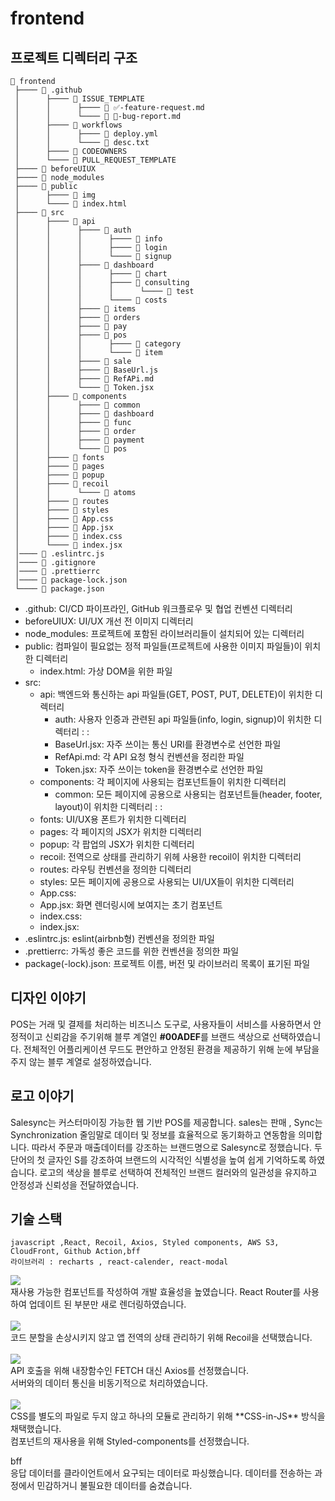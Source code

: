 # frontend

## 프로젝트 디렉터리 구조

```
📁 frontend
 ├──── 📁 .github
 │      ├──── 📁 ISSUE_TEMPLATE
 │      │      ├──── 📄 ✅-feature-request.md
 │      │      └──── 📄 🐞-bug-report.md
 │      ├──── 📁 workflows
 │      │      ├──── 📄 deploy.yml
 │      │      └──── 📄 desc.txt
 │      ├──── 📄 CODEOWNERS
 │      └──── 📄 PULL_REQUEST_TEMPLATE
 ├──── 📁 beforeUIUX 
 ├──── 📁 node_modules
 ├──── 📁 public
 │      ├──── 📁 img
 │      └──── 📄 index.html
 ├──── 📁 src
 │      ├──── 📁 api
 │      │      ├──── 📁 auth
 │      │      │      ├──── 📁 info
 │      │      │      ├──── 📁 login
 │      │      │      └──── 📁 signup
 │      │      ├──── 📁 dashboard
 │      │      │      ├──── 📁 chart
 │      │      │      ├──── 📁 consulting
 │      │      │      │      └──── 📁 test
 │      │      │      └──── 📁 costs
 │      │      ├──── 📁 items
 │      │      ├──── 📁 orders
 │      │      ├──── 📁 pay
 │      │      ├──── 📁 pos
 │      │      │      ├──── 📁 category
 │      │      │      └──── 📁 item
 │      │      ├──── 📁 sale
 │      │      ├──── 📄 BaseUrl.js
 │      │      ├──── 📄 RefAPi.md
 │      │      └──── 📄 Token.jsx
 │      ├──── 📁 components
 │      │      ├──── 📁 common
 │      │      ├──── 📁 dashboard
 │      │      ├──── 📁 func
 │      │      ├──── 📁 order
 │      │      ├──── 📁 payment
 │      │      └──── 📁 pos
 │      ├──── 📁 fonts
 │      ├──── 📁 pages
 │      ├──── 📁 popup
 │      ├──── 📁 recoil
 │      │      └──── 📁 atoms
 │      ├──── 📁 routes
 │      ├──── 📁 styles
 │      ├──── 📄 App.css
 │      ├──── 📄 App.jsx
 │      ├──── 📄 index.css
 │      └──── 📄 index.jsx
 │──── 📄 .eslintrc.js
 │──── 📄 .gitignore
 │──── 📄 .prettierrc
 │──── 📄 package-lock.json
 └──── 📄 package.json
```

 - .github: CI/CD 파이프라인, GitHub 워크플로우 및 협업 컨벤션 
 디렉터리
 - beforeUIUX: UI/UX 개선 전 이미지 디렉터리
 - node_modules: 프로젝트에 포함된 라이브러리들이 설치되어 있는 디렉터리
 - public: 컴파일이 필요없는 정적 파일들(프로젝트에 사용한 이미지 파일들)이 위치한 디렉터리
    - index.html: 가상 DOM을 위한 파일
 - src:
    - api: 백엔드와 통신하는 api 파일들(GET, POST, PUT, DELETE)이 위치한 디렉터리
       - auth: 사용자 인증과 관련된 api 파일들(info, login, signup)이 위치한 디렉터리
       :
       :
       - BaseUrl.jsx: 자주 쓰이는 통신 URI를 환경변수로 선언한 파일 
       - RefApi.md: 각 API 요청 형식 컨벤션을 정리한 파일
       - Token.jsx: 자주 쓰이는 token을 환경변수로 선언한 파일
    - components: 각 페이지에 사용되는 컴포넌트들이 위치한 디렉터리
       - common: 모든 페이지에 공용으로 사용되는 컴포넌트들(header, footer, layout)이 위치한 디렉터리
       :
       :
    - fonts: UI/UX용 폰트가 위치한 디렉터리
    - pages: 각 페이지의 JSX가 위치한 디렉터리
    - popup: 각 팝업의 JSX가 위치한 디렉터리
    - recoil: 전역으로 상태를 관리하기 위헤 사용한 recoil이 위치한 디렉터리
    - routes: 라우팅 컨벤션을 정의한 디렉터리
    - styles: 모든 페이지에 공용으로 사용되는 UI/UX들이 위치한 디렉터리
    - App.css:
    - App.jsx: 화면 렌더링시에 보여지는 초기 컴포넌트
    - index.css: 
    - index.jsx: 
 - .eslintrc.js: eslint(airbnb형) 컨벤션을 정의한 파일
 - .prettierrc: 가독성 좋은 코드를 위한 컨벤션을 정의한 파일
 - package(-lock).json: 프로젝트 이름, 버전 및 라이브러리 목록이 표기된 파일

 ## 디자인 이야기
 POS는 거래 및 결제를 처리하는 비즈니스 도구로, 사용자들이 서비스를 사용하면서 안정적이고 신뢰감을 주기위해 블루 계열인 **#00ADEF**를 브랜드 색상으로 선택하였습니다. 전체적인 어플리케이션 무드도 편안하고 안정된 환경을 제공하기 위해 눈에 부담을 주지 않는 블루 계열로 설정하였습니다.

 ## 로고 이야기
 Salesync는 커스터마이징 가능한 웹 기반 POS를 제공합니다. 
 sales는 판매 , Sync는 Synchronization 줄임말로 데이터 및 정보를 효율적으로 동기화하고 연동함을 의미합니다. 따라서 주문과 매출데이터를 강조하는 브랜드명으로 Salesync로 정했습니다. 두 단어의 첫 글자인 S를 강조하여 브랜드의 시각적인 식별성을 높여 쉽게 기억하도록 하였습니다. 로고의 색상을 블루로 선택하여 전체적인 브랜드 컬러와의 일관성을 유지하고 안정성과 신뢰성을 전달하였습니다.

 ## 기술 스택
```
javascript ,React, Recoil, Axios, Styled components, AWS S3, CloudFront, Github Action,bff
라이브러리 : recharts , react-calender, react-modal
```
<img src="https://img.shields.io/badge/React-61DAFB?style=flat-square&logo=React&logoColor=black"/>
<br>재사용 가능한 컴포넌트를 작성하여 개발 효율성을 높였습니다.
React Router를 사용하여 업데이트 된 부분만 새로 렌더링하였습니다.
<br><br>
<img src="https://img.shields.io/badge/Recoil-0075EB?style=flat-square&logo=Recoil&logoColor=white"/>
<br>코드 분할을 손상시키지 않고 앱 전역의 상태 관리하기 위해 Recoil을 선택했습니다.
<br>
<br>
<img src="https://img.shields.io/badge/axios-5A29E4?style=flat-square&logo=axios&logoColor=white"/>
<br>
API 호출을 위해 내장함수인 FETCH 대신 Axios를 선정했습니다.<br>
서버와의 데이터 통신을 비동기적으로 처리하였습니다.<br>
<br>
<img src="https://img.shields.io/badge/styledcomponents-DB7093?style=flat-square&logo=styled-components&logoColor=white"/><br>
CSS를 별도의 파일로 두지 않고 하나의 모듈로 관리하기 위해 **CSS-in-JS** 방식을 채택했습니다.
<br>
컴포넌트의 재사용을 위해 Styled-components를 선정했습니다.

bff 
<br>
응답 데이터를 클라이언트에서 요구되는 데이터로 파싱했습니다.
데이터를 전송하는 과정에서 민감하거니 불필요한 데이터를 숨겼습니다.
